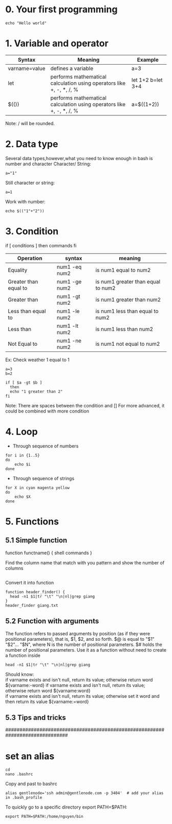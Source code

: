 # 0. Your first programming
```
echo "Hello world"
```
# 1. Variable and operator
| Syntax          | Meaning                                                              | Example           |
|-----------------|----------------------------------------------------------------------|-------------------|
| varname=value   | defines a variable                                                   | a=3               |
| let <operator>  | performs mathematical calculation using operators like +, -, *, /, % | let 1+2 b=let 3+4 |
| $((<operator>)) | performs mathematical calculation using operators like +, -, *, /, % | a=$((1+2))        |
Note: / will be rounded.  
  
# 2. Data type
Several data types,however,what you need to know enough in bash is number and character
Character/ String:
```
a="1"
```
Still character or string:
```
a=1  
```
Work with number:
```
echo $(("1"+"2"))
```
# 3. Condition
if [ conditions ]
    then
    commands
fi
  
| Operation             | syntax        | meaning                            |
|-----------------------|---------------|------------------------------------|
| Equality              | num1 -eq num2 | is num1 equal to num2              |
| Greater than equal to | num1 -ge num2 | is num1 greater than equal to num2 |
| Greater than          | num1 -gt num2 | is num1 greater than num2          |
| Less than equal to    | num1 -le num2 | is num1 less than equal to num2    |
| Less than             | num1 -lt num2 | is num1 less than num2             |
| Not Equal to          | num1 -ne num2 | is num1 not equal to num2          |
  
Ex:
Check weather 1 equal to 1
```
a=3
b=2
```
  
```  
if [ $a -gt $b ]
  then
  echo "1 greater than 2"
fi
```  
Note: There are spaces between the condition and []
For more advanced, it could be combined with more condition

# 4. Loop
+ Through sequence of numbers
```
for i in {1..5}
do
    echo $i
done
```
+ Through sequence of strings
```
for X in cyan magenta yellow  
do
	echo $X
done
```
  
# 5. Functions
## 5.1 Simple function
  function functname() {
  shell commands
}

Find the column name that match with you pattern and show the number of columns
```

```
Convert it into function
```
function header_finder() {
  head -n1 $1|tr "\t" "\n|nl|grep giang
} 
header_finder giang.txt
```  
## 5.2 Function with arguments  
The function refers to passed arguments by position (as if they were positional parameters), that is, $1, $2, and so forth.
$@ is equal to "$1" "$2"... "$N", where N is the number of positional parameters. $# holds the number of positional parameters.
Use it as a function without need to create a function inside
```
head -n1 $1|tr "\t" "\n|nl|grep giang	
```
Should know:	
if varname exists and isn't null, return its value; otherwise return word
${varname:-word}
if varname exists and isn't null, return its value; otherwise return word
${varname:word}              
if varname exists and isn't null, return its value; otherwise set it word and then return its value
${varname:=word}

## 5.3 Tips and tricks
##############################################################################

# set an alias
```
cd 
nano .bashrc
```
Copy and past to bashrc
```
alias gentlenode='ssh admin@gentlenode.com -p 3404'  # add your alias in .bash_profile
```	
To quickly go to a specific directory
export PATH=$PATH:<location where script is located>
```
export PATH=$PATH:/home/nguyen/bin
```
